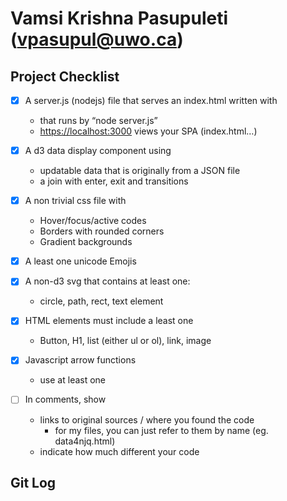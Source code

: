 # Vamsi Krishna Pasupuleti (vpasupul@uwo.ca)

## Project Checklist

- [x] A server.js (nodejs) file that serves an index.html written with

  - that runs by “node server.js”
  - <https://localhost:3000> views your SPA (index.html…)

- [x] A d3 data display component using
  - updatable data that is originally from a JSON file
  - a join with enter, exit and transitions

- [x] A non trivial css file with
  - Hover/focus/active codes
  - Borders with rounded corners
  - Gradient backgrounds

- [x] A least one unicode Emojis

- [x] A non-d3 svg that contains at least one:
  - circle, path, rect, text element
- [x] HTML elements must include a least one
  - Button, H1, list (either ul or ol), link, image

- [x] Javascript arrow functions
  - use at least one

- [ ] In comments, show
  - links to original sources / where you found the code
    - for my files, you can just refer to them by name (eg. data4njq.html)
  - indicate how much different your code

## Git Log

```text

```
